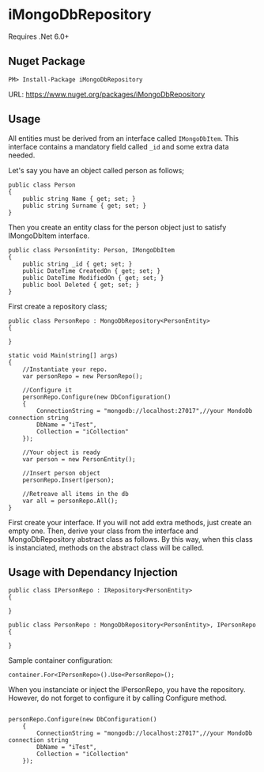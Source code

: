 ﻿# iMongoDbRepository
Requires .Net 6.0+

## Nuget Package
```
PM> Install-Package iMongoDbRepository
```
URL: https://www.nuget.org/packages/iMongoDbRepository


## Usage
All entities must be derived from an interface called ```IMongoDbItem```. This interface contains a mandatory field called ```_id```  and some extra data needed.

Let's say you have an object called person as follows;
```CSharp
public class Person
{
    public string Name { get; set; }
    public string Surname { get; set; }
}
```

Then you create an entity class for the person object just to satisfy IMongoDbItem interface.
```CSharp
public class PersonEntity: Person, IMongoDbItem
{
    public string _id { get; set; }
    public DateTime CreatedOn { get; set; }
    public DateTime ModifiedOn { get; set; }
    public bool Deleted { get; set; }
}
```

First create a repository class;
```Csharp
public class PersonRepo : MongoDbRepository<PersonEntity>
{

} 
```

```CSharp
static void Main(string[] args)
{
    //Instantiate your repo.
    var personRepo = new PersonRepo();

    //Configure it
    personRepo.Configure(new DbConfiguration()
    {
        ConnectionString = "mongodb://localhost:27017",//your MondoDb connection string
        DbName = "iTest",
        Collection = "iCollection"
    });

    //Your object is ready
    var person = new PersonEntity();

    //Insert person object
    personRepo.Insert(person);

    //Retreave all items in the db
    var all = personRepo.All();
}
```

First create your interface. If you will not add extra methods, just create an empty one. 
Then, derive your class from the interface and MongoDbRepository abstract class as follows. By this way, when this class is instanciated, methods on the abstract class will be called.

## Usage with Dependancy Injection
```Csharp
public class IPersonRepo : IRepository<PersonEntity>
{

} 

public class PersonRepo : MongoDbRepository<PersonEntity>, IPersonRepo
{

} 

```

Sample container configuration:
```Csharp
container.For<IPersonRepo>().Use<PersonRepo>();
```

When you instanciate or inject the IPersonRepo, you have the repository. However, do not forget to configure it by calling Configure method.

```Csharp

personRepo.Configure(new DbConfiguration()
    {
        ConnectionString = "mongodb://localhost:27017",//your MondoDb connection string
        DbName = "iTest",
        Collection = "iCollection"
    });
```
